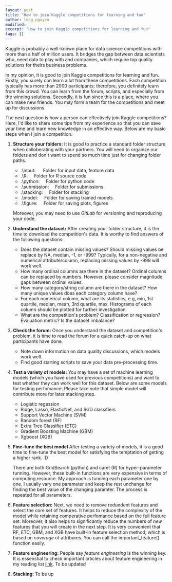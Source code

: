 ```yaml
---
layout: post
title: "How to join Kaggle competitions for learning and fun"
author: long_nguyen
modified:
excerpt: "How to join Kaggle competitions for learning and fun"
tags: []
---
```

Kaggle is probably a well-known place for data science competitions with more than a half of million users. It bridges the gap between data scientists who, need data to play with and companies, which require top quality solutions for theirs business problems.

In my opinion, it is good to join Kaggle competitions for learning and fun. Firstly, you surely can learn a lot from these competitions. Each competition typically has more than 2000 participants; therefore, you definitely learn from this crowd. You can learn from the forum, scripts, and especially from the winning solutions. Secondly, it is fun since this is a place, where you can make new friends. You may form a team for the competitions and meet up for discussions.

The next question is how a person can effectively join Kaggle competitions? Here, I'd like to share some tips from my experience so that you can save your time and learn new knowledge in an effective way. Below are my basic steps when I join a competition.

1. **Structure your folders:** It is good to practice a standard folder structure when colloberating with your partners. You will need to organize our folders and don't want to spend so much time just for changing folder paths.
	-	.\input: &nbsp;&nbsp;&nbsp;&nbsp;	Folder for input data, feature data
	- .\R:&nbsp;&nbsp;&nbsp;&nbsp;	Folder for R source code
	- .\python:&nbsp;&nbsp;&nbsp;&nbsp;	Folder for python code
	- .\submission:&nbsp;&nbsp;&nbsp;&nbsp; Folder for submissions
	- .\stacking:&nbsp;&nbsp;&nbsp;&nbsp;	Folder for stacking
	- .\model:&nbsp;&nbsp;&nbsp;&nbsp;	Folder for saving trained models
	- .\figure:&nbsp;&nbsp;&nbsp;&nbsp; 	Folder for saving plots, figures
	
	Moreover, you may need to use *GitLab* for versioning and reproducing your code.
2. **Understand the dataset:** After creating your folder structure, it is the time to download the competition's data. It is worthy to find answers of the following questions:
	- Does the dataset contain missing values? Should missing values be replace by NA, median, -1, or -999? Typically, for a non-negative and numerical attribute/column, replacing missing values by -999 will work well.
	- How many ordinal columns are there in the dataset? Ordinal columns can be replaced by numbers. However, please consider magnitude gaps between ordinal values.
	- How many category/string column are there in the dataset? How many unique values does each category column have?
	- For each numerical column, what are its statistics, e.g, min, 1st quartile, median, mean, 3rd quartile, max. Histograms of each column should be plotted for further investigation.
	- What are the competition's problem? Classification or regression? Evaluation metric? Is the dataset imbalance?
3. **Check the forum:** Once you understand the dataset and competition's problem, it is time to read the forum for a quick catch-up on what participants have done.
	- Note down information on data quality discussions, which models work well.
	- Find good starting scripts to save your data pre-processing time.
4. **Test a variety of models:** You may have a set of machine learning models (which you have used for previous competitions) and want to test whether they can work well for this dataset. Below are some models for testing perfomance. Please take note that simple model will contribute more for later stacking step.
	- Logistic regession
	- Ridge, Lasso, ElasticNet, and SGD classifiers
	- Support Vector Machine (SVM)
	- Random forest (RF)
	- Extra Tree Classifier (ETC)
	- Gradient Boosting Machine (GBM)
	- Xgboost (XGB)
5. **Fine-tune the best model** After testing a variety of models, it is a good time to fine-tune the best model for satisfying the temptation of getting a higher rank. :D

	There are both GridSearch (python) and caret (R) for hyper-parameter tunning. However, these built-in functions are very expensive in terms of computing resource. My approach is tunning each parameter one by one. I usually vary one parameter and keep the rest unchange for finding the best value of the changing paramter. The process is repeated for all parameters.
6. **Feature selection:** Next, we need to remove redundent features and select the core set of features. It helps to reduce the complexity of the model while retaining comperative perfomance based on the full feature set. Moreover, it also helps to significantly reduce the numbers of *new* features that you will create in the next step.
	It is very convenient that RF, ETC, GBM, and XGB have built-in feature selection method, which is based on *coverage* of attribures. You can call the important_feature() function easily.
7. **Feature engineering:** People say *feature engineering* is the winning key. It is essenstial to check important articles about feature engineering in my reading list [link](../reading_list/). To be updated
8. **Stacking:** To be up
